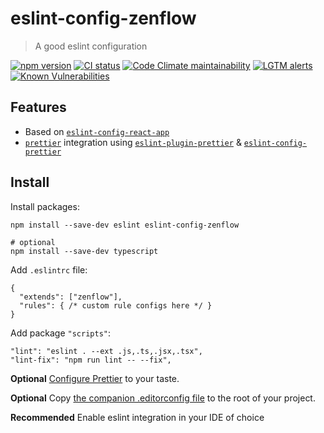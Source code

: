 # eslint-config-zenflow

> A good eslint configuration

[![npm version](https://img.shields.io/npm/v/eslint-config-zenflow)](http://npmjs.com/package/eslint-config-zenflow)
[![CI status](https://img.shields.io/github/workflow/status/zenflow/eslint-config-zenflow/CI?logo=GitHub&label=CI)](https://github.com/zenflow/eslint-config-zenflow/actions?query=branch%3Amaster)
[![Code Climate maintainability](https://img.shields.io/codeclimate/maintainability-percentage/zenflow/eslint-config-zenflow?logo=Code%20Climate)](https://codeclimate.com/github/zenflow/eslint-config-zenflow)
[![LGTM alerts](https://img.shields.io/lgtm/alerts/github/zenflow/eslint-config-zenflow?logo=lgtm)](https://lgtm.com/projects/g/zenflow/eslint-config-zenflow/)
[![Known Vulnerabilities](https://snyk.io/test/github/zenflow/eslint-config-zenflow/badge.svg?targetFile=package.json)](https://snyk.io/test/github/zenflow/eslint-config-zenflow?targetFile=package.json)

## Features

- Based on [`eslint-config-react-app`](https://github.com/facebook/create-react-app/tree/master/packages/eslint-config-react-app)
- [`prettier`](https://www.npmjs.com/package/prettier) integration using
  [`eslint-plugin-prettier`](https://www.npmjs.com/package/eslint-plugin-prettier) &
  [`eslint-config-prettier`](https://www.npmjs.com/package/eslint-config-prettier)

## Install

Install packages:

```shell
npm install --save-dev eslint eslint-config-zenflow

# optional
npm install --save-dev typescript
```

Add `.eslintrc` file:

```json5
{
  "extends": ["zenflow"],
  "rules": { /* custom rule configs here */ }
}
```

Add package `"scripts"`:

```
"lint": "eslint . --ext .js,.ts,.jsx,.tsx",
"lint-fix": "npm run lint -- --fix",
```

**Optional** [Configure Prettier](https://prettier.io/docs/en/configuration.html) to your taste.

**Optional** Copy [the companion .editorconfig file](./.editorconfig) to the root of your project.

**Recommended** Enable eslint integration in your IDE of choice
